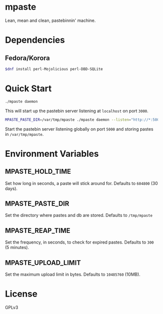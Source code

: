# mpaste

Lean, mean and clean, pastebinnin' machine.


# Dependencies

## Fedora/Korora

```bash
$dnf install perl-Mojolicious perl-DBD-SQLite
```


# Quick Start

```bash
./mpaste daemon
```

This will start up the pastebin server listening at `localhost` on port `3000`.


```bash
MPASTE_PASTE_DIR=/var/tmp/mpaste ./mpaste daemon --listen="http://*:5000"
```

Start the pastebin server listening globally on port `5000` and storing pastes in `/var/tmp/mpaste`.


# Environment Variables

## MPASTE_HOLD_TIME
Set how long in seconds, a paste will stick around for. Defaults to `604800` (30 days).

## MPASTE_PASTE_DIR
Set the directory where pastes and db are stored. Defaults to `/tmp/mpaste`

## MPASTE_REAP_TIME
Set the frequency, in seconds, to check for expired pastes. Defaults to `300` (5 minutes).

## MPASTE_UPLOAD_LIMIT
Set the maximum upload limit in bytes. Defaults to `10485760` (10MB).


# License

GPLv3

